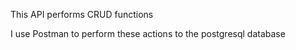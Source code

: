 This API performs CRUD functions 

I use Postman to perform these actions to the postgresql database 
